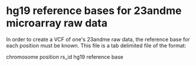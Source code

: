 hg19 reference bases for 23andme microarray raw data
=============

In order to create a VCF of one's 23andme raw data, the reference base for each
position must be known. This file is a tab delimited file of the format:

chromosome	position	rs_id	hg19 reference base




